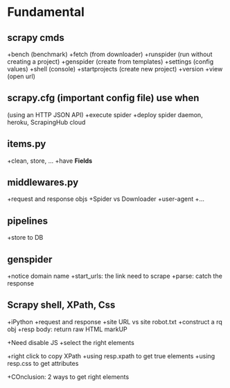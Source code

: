 # Fundamental

## scrapy cmds

+bench (benchmark)
+fetch (from downloader)
+runspider (run without creating a project)
+genspider (create from templates)
+settings (config values)
+shell (console)
+startprojects (create new project)
+version
+view (open url)

## scrapy.cfg (important config file) use when

(using an HTTP JSON API)
+execute spider 
+deploy spider daemon, heroku, ScrapingHub cloud
  
## items.py

+clean, store, ...
+have **Fields**

## middlewares.py

+request and response objs
+Spider vs Downloader
+user-agent
+...

## pipelines

+store to DB

## genspider

+notice domain name
+start_urls: the link need to scrape
+parse: catch the response

## Scrapy shell, XPath, Css

+iPython
+request and response
+site URL vs site robot.txt
+construct a rq obj
+resp body: return raw HTML markUP

+Need disable JS
+select the right elements

+right click to copy XPath
+using resp.xpath to get true elements
+using resp.css to get attributes

+COnclusion: 2 ways to get right elements
